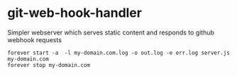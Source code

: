 git-web-hook-handler
====================

Simpler webserver which serves static content and responds to github webhook requests

    forever start -a  -l my-domain.com.log -o out.log -e err.log server.js my-domain.com
    forever stop my-domain.com

